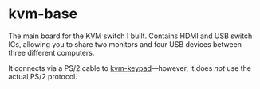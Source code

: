 # kvm-base
The main board for the KVM switch I built. Contains HDMI and USB switch ICs, allowing you to share two monitors and four USB devices between three different computers.

It connects via a PS/2 cable to [kvm-keypad](https://github.com/thatoddmailbox/kvm-keypad)&mdash;however, it does _not_ use the actual PS/2 protocol.